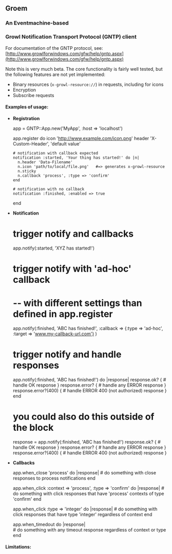 ## Groem
### An Eventmachine-based 
### Growl Notification Transport Protocol (GNTP) client 

For documentation of the GNTP protocol, see:
    [http://www.growlforwindows.com/gfw/help/gntp.aspx](http://www.growlforwindows.com/gfw/help/gntp.aspx)

Note this is very much beta.  The core functionality is fairly well tested, but the following features are not yet implemented:

- Binary resources (`x-growl-resource://`) in requests, including for icons
- Encryption
- Subscribe requests


#### Examples of usage:

- **Registration**

    app = GNTP::App.new('MyApp', :host => 'localhost')
    
    app.register do
      icon 'http://www.example.com/icon.png'
      header 'X-Custom-Header', 'default value'

      # notification with callback expected
      notification :started, 'Your thing has started!' do |n|
        n.header 'Data-Filename'
        n.icon 'path/to/local/file.png'   #=> generates x-growl-resource
        n.sticky
        n.callback 'process', :type => 'confirm'
      end
      
      # notification with no callback
      notification :finished, :enabled => true
      
    end

- **Notification**
    
    #  trigger notify and callbacks
    app.notify(:started, 'XYZ has started!')
    
    # trigger notify with 'ad-hoc' callback
    # -- with different settings than defined in app.register
    app.notify(:finished, 'ABC has finished!', 
               :callback => {:type => 'ad-hoc', 
                             :target => 'www.my-callback-url.com'}
              )
              
    #  trigger notify and handle responses
    app.notify(:finished, 'ABC has finished!') do |response|
      response.ok? { # handle OK response }
      response.error?  { # handle any ERROR response }
      response.error?(400) { # handle ERROR 400 (not authorized) response }
    end

    # you could also do this outside of the block
    response = app.notify(:finished, 'ABC has finished!') 
    response.ok? { # handle OK response }
    response.error?  { # handle any ERROR response }
    response.error?(400) { # handle ERROR 400 (not authorized) response }
    
    
- **Callbacks**

    app.when_close 'process' do |response|
      # do something with close responses to process notifications
    end
      
    app.when_click :context => 'process', :type => 'confirm' do |response|
      # do something with click responses that have 'process' contexts of type 'confirm'
    end
      
    app.when_click :type => 'integer' do |response|
      # do something with click responses that have type 'integer' regardless of context
    end
      
    app.when_timedout do |response|  
      # do something with any timeout response regardless of context or type
    end

    
#### Limitations:
